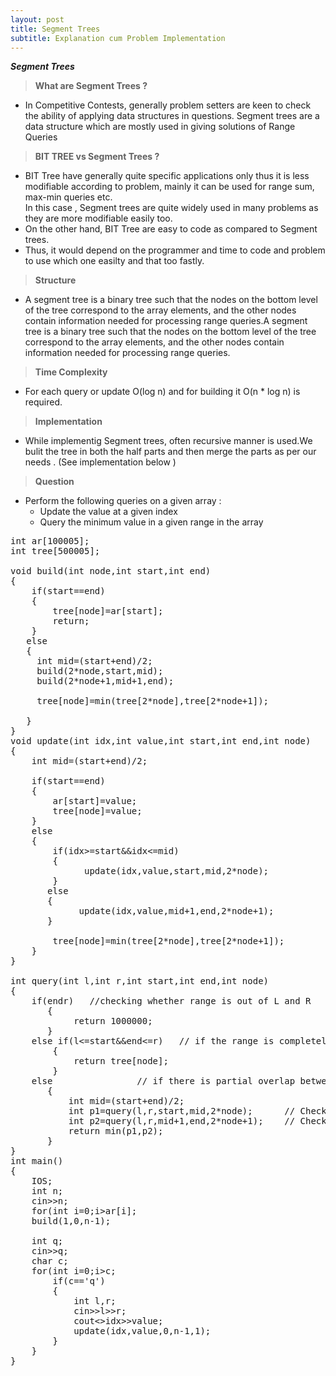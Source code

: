 ```yaml
---
layout: post
title: Segment Trees
subtitle: Explanation cum Problem Implementation
---
```


_**Segment Trees**_

>**What are Segment Trees ?**    
 - In Competitive Contests, generally problem setters are keen to check the ability of applying data structures in questions.
Segment trees are a data structure which are mostly used in giving solutions of Range Queries  

>**BIT TREE vs Segment Trees ?**      
 - BIT Tree have generally quite specific applications only thus it is less modifiable according to problem, mainly it can be used for range sum, max-min queries etc.  
 In this case , Segment trees are quite widely used in many problems as they are more modifiable easily too.  
 - On the other hand, BIT Tree are easy to code as compared to Segment trees.  
 - Thus, it would depend on the programmer and time to code and problem to use which one easilty and that too fastly.

 >**Structure**  
  - A segment tree is a binary tree such that the nodes on the bottom level of the tree correspond to the array elements, and the other nodes contain information needed for processing range queries.A segment tree is a binary tree such that the nodes on the bottom level of the tree correspond to the array elements, and the other nodes contain information needed for processing range queries. 

>**Time Complexity**  
 - For each query or update O(log n) and for building it O(n * log n) is required.

>**Implementation**  
 - While implementig Segment trees, often recursive manner is used.We bulit the tree in both the half parts and then merge the parts as per our needs . (See implementation below )  

>**Question**
 - Perform the following queries on a given array :
   - Update the value at a given index
   - Query the minimum value in a given range in the array

<pre>
int ar[100005];
int tree[500005];

void build(int node,int start,int end)
{
    if(start==end)
    {
        tree[node]=ar[start];
        return;
    }
   else
   {
     int mid=(start+end)/2;
     build(2*node,start,mid);
     build(2*node+1,mid+1,end);

     tree[node]=min(tree[2*node],tree[2*node+1]);

   }
}
void update(int idx,int value,int start,int end,int node)
{
    int mid=(start+end)/2;

    if(start==end)
    {
        ar[start]=value;
        tree[node]=value;
    }
    else
    {
        if(idx>=start&&idx<=mid)
        {
              update(idx,value,start,mid,2*node);
        }
       else 
       {
             update(idx,value,mid+1,end,2*node+1);
       }
        
        tree[node]=min(tree[2*node],tree[2*node+1]);
    }
}

int query(int l,int r,int start,int end,int node)
{
    if(end<l||start>r)   //checking whether range is out of L and R
       {
            return 1000000;
       }
    else if(l<=start&&end<=r)   // if the range is completely under L and R
        {
            return tree[node];
        }
    else                // if there is partial overlap between range and L and R
       {
           int mid=(start+end)/2;
           int p1=query(l,r,start,mid,2*node);      // Checking for answer in left part
           int p2=query(l,r,mid+1,end,2*node+1);    // Checking for answer in right part
           return min(p1,p2);
       }
}
int main()
{   
    IOS;
    int n;
    cin>>n;
    for(int i=0;i<n;i++)
        cin>>ar[i];
    build(1,0,n-1);

    int q;
    cin>>q;
    char c;
    for(int i=0;i<q;i++)
    {
        cin>>c;
        if(c=='q')
        {
            int l,r;
            cin>>l>>r;
            cout<<query(l,r,0,n-1,1)<<endl;
        }
        else
        { 
            int idx,value;
            cin>>idx>>value;
            update(idx,value,0,n-1,1);
        }
    } 
}

<pre>
